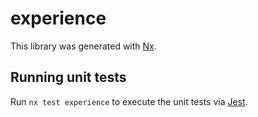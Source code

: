 # experience

This library was generated with [Nx](https://nx.dev).

## Running unit tests

Run `nx test experience` to execute the unit tests via [Jest](https://jestjs.io).
